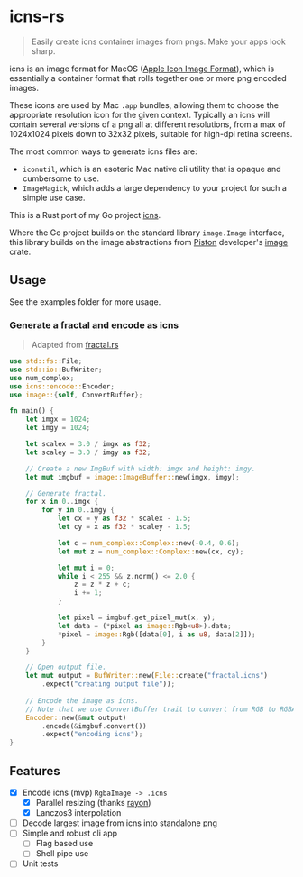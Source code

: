 # icns-rs 

> Easily create icns container images from pngs. Make your apps look sharp.  

icns is an image format for MacOS ([Apple Icon Image Format](https://en.wikipedia.org/wiki/Apple_Icon_Image_format)), which is essentially a container format that rolls together one or more png encoded images. 

These icons are used by Mac `.app` bundles, allowing them to choose the appropriate resolution icon for the given context. Typically an icns will contain several versions of a png all at different resolutions, from a max of 1024x1024 pixels down to 32x32 pixels, suitable for high-dpi retina screens. 

The most common ways to generate icns files are:  
- `iconutil`, which is an esoteric Mac native cli utility that is opaque and  cumbersome to use. 
- `ImageMagick`, which adds a large dependency to your project for such a simple use case.  

This is a Rust port of my Go project [icns](https://github.com/jackmordaunt/icns).

Where the Go project builds on the standard library `image.Image` interface, this library builds on the image abstractions from [Piston](https://github.com/pistondevelopers) developer's [image](https://github.com/pistondevelopers/image) crate. 

## Usage  

See the examples folder for more usage. 

### Generate a fractal and encode as icns
> Adapted from [fractal.rs](https://github.com/PistonDevelopers/image/blob/master/examples/fractal.rs)  

```rust 
use std::fs::File;
use std::io::BufWriter;
use num_complex;
use icns::encode::Encoder;
use image::{self, ConvertBuffer};

fn main() {
    let imgx = 1024;
    let imgy = 1024;

    let scalex = 3.0 / imgx as f32;
    let scaley = 3.0 / imgy as f32;

    // Create a new ImgBuf with width: imgx and height: imgy.
    let mut imgbuf = image::ImageBuffer::new(imgx, imgy);

    // Generate fractal. 
    for x in 0..imgx {
        for y in 0..imgy {
            let cx = y as f32 * scalex - 1.5;
            let cy = x as f32 * scaley - 1.5;

            let c = num_complex::Complex::new(-0.4, 0.6);
            let mut z = num_complex::Complex::new(cx, cy);

            let mut i = 0;
            while i < 255 && z.norm() <= 2.0 {
                z = z * z + c;
                i += 1;
            }

            let pixel = imgbuf.get_pixel_mut(x, y);
            let data = (*pixel as image::Rgb<u8>).data;
            *pixel = image::Rgb([data[0], i as u8, data[2]]);
        }
    }

    // Open output file.
    let mut output = BufWriter::new(File::create("fractal.icns")
        .expect("creating output file"));
     
    // Encode the image as icns. 
    // Note that we use ConvertBuffer trait to convert from RGB to RGBA. 
    Encoder::new(&mut output)
        .encode(&imgbuf.convert())
        .expect("encoding icns");
}
```

## Features  
- [x] Encode icns (mvp) `RgbaImage -> .icns`
    - [x] Parallel resizing (thanks [rayon](https://github.com/rayon-rs/rayon))  
    - [x] Lanczos3 interpolation  
- [ ] Decode largest image from icns into standalone png  
- [ ] Simple and robust cli app
    - [ ] Flag based use  
    - [ ] Shell pipe use   
- [ ] Unit tests  